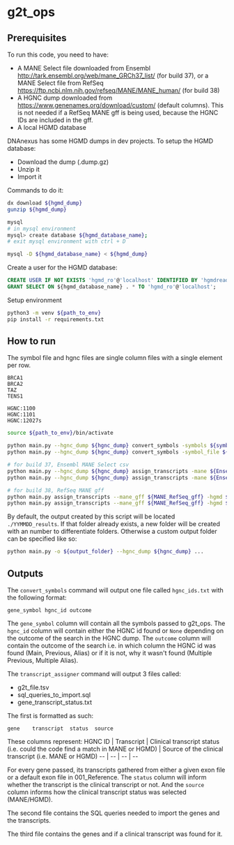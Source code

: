 # g2t_ops

## Prerequisites

To run this code, you need to have:

- A MANE Select file downloaded from Ensembl http://tark.ensembl.org/web/mane_GRCh37_list/ (for build 37), or a MANE Select file from RefSeq https://ftp.ncbi.nlm.nih.gov/refseq/MANE/MANE_human/ (for build 38)
- A HGNC dump downloaded from https://www.genenames.org/download/custom/ (default columns). This is not needed if a RefSeq MANE gff is being used, because the HGNC IDs are included in the gff.
- A local HGMD database

DNAnexus has some HGMD dumps in dev projects. To setup the HGMD database:

- Download the dump (.dump.gz)
- Unzip it
- Import it

Commands to do it:

```bash
dx download ${hgmd_dump}
gunzip ${hgmd_dump}

mysql
# in mysql environment
mysql> create database ${hgmd_database_name};
# exit mysql environment with ctrl + D

mysql -D ${hgmd_database_name} < ${hgmd_dump}
```

Create a user for the HGMD database:

```sql
CREATE USER IF NOT EXISTS 'hgmd_ro'@'localhost' IDENTIFIED BY 'hgmdreadonly';
GRANT SELECT ON ${hgmd_database_name} . * TO 'hgmd_ro'@'localhost';
```

Setup environment

```bash
python3 -m venv ${path_to_env}
pip install -r requirements.txt
```

## How to run

The symbol file and hgnc files are single column files with a single element per row.

```
BRCA1
BRCA2
TAZ
TENS1
```

```
HGNC:1100
HGNC:1101
HGNC:12027s
```

```bash
source ${path_to_env}/bin/activate

python main.py --hgnc_dump ${hgnc_dump} convert_symbols -symbols ${symbol} ${symbol} ...
python main.py --hgnc_dump ${hgnc_dump} convert_symbols -symbol_file ${symbol_file}

# for build 37, Ensembl MANE Select csv 
python main.py --hgnc_dump ${hgnc_dump} assign_transcripts -mane ${Ensembl_MANE_Select_file} -hgmd ${database_name} ${database_usr} ${database_pwd} -hgnc_ids ${hgnc_id} ${hgnc_id} ...
python main.py --hgnc_dump ${hgnc_dump} assign_transcripts -mane ${Ensembl_MANE_Select_file} -hgmd ${database_name} ${database_usr} ${database_pwd} -hgnc_file ${hgnc_file}

# for build 38, RefSeq MANE gff
python main.py assign_transcripts --mane_gff ${MANE_RefSeq_gff} -hgmd ${database_name} ${database_usr} ${database_pwd} -hgnc_ids ${hgnc_id} ${hgnc_id} ...
python main.py assign_transcripts --mane_gff ${MANE_RefSeq_gff} -hgmd ${database_name} ${database_usr} ${database_pwd} -hgnc_file ${hgnc_file}
```

By default, the output created by this script will be located `./YYMMDD_results`. If that folder already exists, a new folder will be created with an number to differentiate folders.
Otherwise a custom output folder can be specified like so:

```bash
python main.py -o ${output_folder} --hgnc_dump ${hgnc_dump} ...
```

## Outputs

The `convert_symbols` command will output one file called `hgnc_ids.txt` with the following format:

```
gene_symbol hgnc_id outcome
```

The `gene_symbol` column will contain all the symbols passed to g2t_ops.
The `hgnc_id` column will contain either the HGNC id found or `None` depending on the outcome of the search in the HGNC dump.
The `outcome` column will contain the outcome of the search i.e. in which column the HGNC id was found (Main, Previous, Alias) or if it is not, why it wasn't found (Multiple Previous, Multiple Alias).

The `transcript_assigner` command will output 3 files called:

- g2t_file.tsv
- sql_queries_to_import.sql
- gene_transcript_status.txt

The first is formatted as such:

```
gene    transcript  status  source
```
These columns represent:
HGNC ID | Transcript | Clinical transcript status (i.e. could the code find a match in MANE or HGMD) | Source of the clinical transcript (i.e. MANE or HGMD)
-- | -- | -- | --

For every gene passed, its transcripts gathered from either a given exon file or a default exon file in 001_Reference. The `status` column will inform whether the transcript is the clinical transcript or not. And the `source` column informs how the clinical transcript status was selected (MANE/HGMD).

The second file contains the SQL queries needed to import the genes and the transcripts.

The third file contains the genes and if a clinical transcript was found for it.
